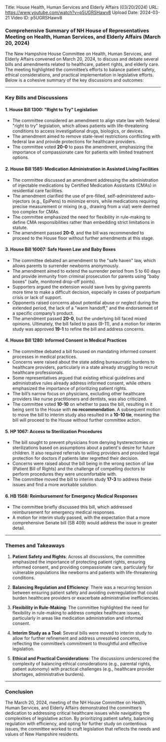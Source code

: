 Title: House Health, Human Services and Elderly Affairs (03/20/2024)
URL: https://www.youtube.com/watch?v=p5UGRSHawv8
Upload Date: 2024-03-21
Video ID: p5UGRSHawv8

### Comprehensive Summary of NH House of Representatives Meeting on Health, Human Services, and Elderly Affairs (March 20, 2024)

The New Hampshire House Committee on Health, Human Services, and Elderly Affairs convened on March 20, 2024, to discuss and debate several bills and amendments related to healthcare, patient rights, and elderly care. The meeting highlighted the committee’s efforts to balance patient safety, ethical considerations, and practical implementation in legislative efforts. Below is a cohesive summary of the key discussions and outcomes:

---

### **Key Bills and Discussions**

#### **1. House Bill 1300: "Right to Try" Legislation**
- The committee considered an amendment to align state law with federal "right to try" legislation, which allows patients with life-threatening conditions to access investigational drugs, biologics, or devices. 
- The amendment aimed to remove state-level restrictions conflicting with federal law and provide protections for healthcare providers. 
- The committee voted **20-0** to pass the amendment, emphasizing the importance of compassionate care for patients with limited treatment options.

#### **2. House Bill 1585: Medication Administration in Assisted Living Facilities**
- The committee discussed an amendment addressing the administration of injectable medications by Certified Medication Assistants (CMAs) in residential care facilities. 
- The amendment clarified the use of pre-filled, self-administered auto-injectors (e.g., EpiPens) to minimize errors, while medications requiring precise measurement or mixing (e.g., drawing from a vial) were deemed too complex for CMAs. 
- The committee emphasized the need for flexibility in rule-making to define CMA responsibilities rather than embedding strict limitations in statute. 
- The amendment passed **20-0**, and the bill was recommended to proceed to the House floor without further amendments at this stage.

#### **3. House Bill 16007: Safe Haven Law and Baby Boxes**
- The committee debated an amendment to the "safe haven" law, which allows parents to surrender newborns anonymously. 
- The amendment aimed to extend the surrender period from 5 to 60 days and provide immunity from criminal prosecution for parents using "baby boxes" (safe, monitored drop-off points). 
- Supporters argued the extension would save lives by giving parents more time to make a difficult decision, especially in cases of postpartum crisis or lack of support. 
- Opponents raised concerns about potential abuse or neglect during the extended period, the lack of a "warm handoff," and the endorsement of a specific company’s product. 
- The amendment passed **20-0**, but the underlying bill faced mixed opinions. Ultimately, the bill failed to pass (9-11), and a motion for interim study was approved **19-1** to refine the bill and address concerns.

#### **4. House Bill 1280: Informed Consent in Medical Practices**
- The committee debated a bill focused on mandating informed consent processes in medical practices. 
- Concerns were raised about the state adding bureaucratic burdens to healthcare providers, particularly in a state already struggling to recruit healthcare professionals. 
- Some representatives argued that existing ethical guidelines and administrative rules already address informed consent, while others emphasized the importance of prioritizing patient rights. 
- The bill’s narrow focus on physicians, excluding other healthcare providers like nurse practitioners and dentists, was also criticized. 
- The committee voted **10-10** on whether to pass the bill, resulting in it being sent to the House with **no recommendation**. A subsequent motion to move the bill to interim study also resulted in a **10-10 tie**, meaning the bill will proceed to the House without further committee action.

#### **5. HP 1067: Access to Sterilization Procedures**
- The bill sought to prevent physicians from denying hysterectomies or sterilizations based on assumptions about a patient's desire for future children. It also required referrals to willing providers and provided legal protection for doctors if patients later regretted their decision. 
- Concerns were raised about the bill being in the wrong section of law (Patient Bill of Rights) and the challenge of compelling doctors to perform procedures they were uncomfortable with. 
- The committee moved the bill to interim study **17-3** to address these issues and find a more workable solution.

#### **6. HB 1568: Reimbursement for Emergency Medical Responses**
- The committee briefly discussed this bill, which addressed reimbursement for emergency medical responses. 
- A motion for interim study passed, with the expectation that a more comprehensive Senate bill (SB 409) would address the issue in greater detail.

---

### **Themes and Takeaways**

1. **Patient Safety and Rights**: Across all discussions, the committee emphasized the importance of protecting patient rights, ensuring informed consent, and providing compassionate care, particularly for vulnerable populations like newborns and patients with life-threatening conditions.

2. **Balancing Regulation and Efficiency**: There was a recurring tension between ensuring patient safety and avoiding overregulation that could burden healthcare providers or exacerbate administrative inefficiencies.

3. **Flexibility in Rule-Making**: The committee highlighted the need for flexibility in rule-making to address complex healthcare issues, particularly in areas like medication administration and informed consent.

4. **Interim Study as a Tool**: Several bills were moved to interim study to allow for further refinement and address unresolved concerns, reflecting the committee’s commitment to thoughtful and effective legislation.

5. **Ethical and Practical Considerations**: The discussions underscored the complexity of balancing ethical considerations (e.g., parental rights, patient autonomy) with practical challenges (e.g., healthcare provider shortages, administrative burdens).

---

### **Conclusion**
The March 20, 2024, meeting of the NH House Committee on Health, Human Services, and Elderly Affairs demonstrated the committee’s dedication to addressing critical healthcare issues while navigating the complexities of legislative action. By prioritizing patient safety, balancing regulation with efficiency, and opting for further study on contentious issues, the committee worked to craft legislation that reflects the needs and values of New Hampshire residents.